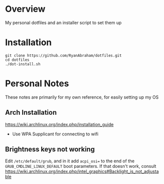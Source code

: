 # Overview
My personal dotfiles and an installer script to set them up

# Installation
```
git clone https://github.com/RyanAbraham/dotfiles.git
cd dotfiles
./dot-install.sh
```

# Personal Notes
These notes are primarily for my own reference, for easily setting up my OS

## Arch Installation
https://wiki.archlinux.org/index.php/installation_guide
- Use WPA Supplicant for connecting to wifi

## Brightness keys not working
Edit `/etc/default/grub`, and in it add `acpi_osi=` to the end of the `GRUB_CMDLINE_LINUX_DEFAULT` boot parameters. If that doesn't work, consult https://wiki.archlinux.org/index.php/intel_graphics#Backlight_is_not_adjustable
